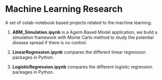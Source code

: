 # Machine Learning Research
A set of colab-notebook based projects related to the machine learning.

1. **ABM_Simulation.ipynb** is a Agent-Based Model application, we build a simulation framework with Monte Carlo method to study the potential disease spread if there is no control.

2. **LinearRegression.ipynb** compares the different linear regression packages in Python.

2. **LogisticRegression.ipynb** compares the different logistic regression packages in Python.



